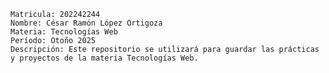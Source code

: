 	Matricula: 202242244
	Nombre: César Ramón López Ortigoza
	Materia: Tecnologías Web
	Período: Otoño 2025
	Descripción: Este repositorio se utilizará para guardar las prácticas y proyectos de la materia Tecnologías Web.

